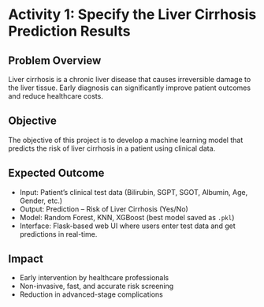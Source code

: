 # Activity 1: Specify the Liver Cirrhosis Prediction Results

## Problem Overview
Liver cirrhosis is a chronic liver disease that causes irreversible damage to the liver tissue. Early diagnosis can significantly improve patient outcomes and reduce healthcare costs.

## Objective
The objective of this project is to develop a machine learning model that predicts the risk of liver cirrhosis in a patient using clinical data. 

## Expected Outcome
- Input: Patient’s clinical test data (Bilirubin, SGPT, SGOT, Albumin, Age, Gender, etc.)
- Output: Prediction – Risk of Liver Cirrhosis (Yes/No)
- Model: Random Forest, KNN, XGBoost (best model saved as `.pkl`)
- Interface: Flask-based web UI where users enter test data and get predictions in real-time.

## Impact
- Early intervention by healthcare professionals
- Non-invasive, fast, and accurate risk screening
- Reduction in advanced-stage complications
